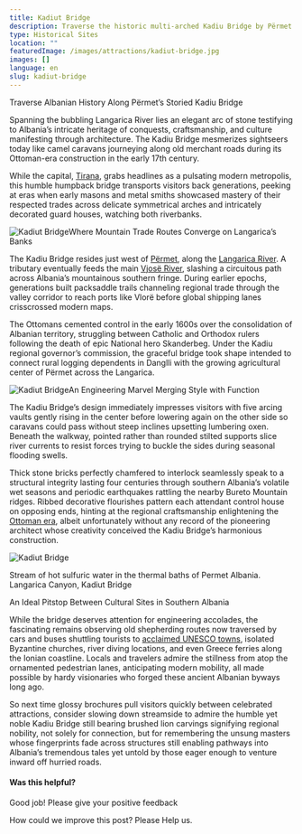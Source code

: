 ```yaml
---
title: Kadiut Bridge
description: Traverse the historic multi-arched Kadiu Bridge by Përmet displaying proud regional stonemasonry techniques that first connected logging villages across the Langarica River centuries before modern transportation infrastructure carved through Albania's southern mountains.
type: Historical Sites
location: ""
featuredImage: /images/attractions/kadiut-bridge.jpg
images: []
language: en
slug: kadiut-bridge
---
```


Traverse Albanian History Along Përmet’s Storied Kadiu Bridge

Spanning the bubbling Langarica River lies an elegant arc of stone testifying to Albania’s intricate heritage of conquests, craftsmanship, and culture manifesting through architecture. The Kadiu Bridge mesmerizes sightseers today like camel caravans journeying along old merchant roads during its Ottoman-era construction in the early 17th century.

While the capital, [Tirana](https://albaniavisit.com/destinations/tirana/), grabs headlines as a pulsating modern metropolis, this humble humpback bridge transports visitors back generations, peeking at eras when early masons and metal smiths showcased mastery of their respected trades across delicate symmetrical arches and intricately decorated guard houses, watching both riverbanks.

![Kadiut Bridge](https://eia476h758b.exactdn.com/wp-content/uploads/2023/12/Kadiut-Bridge-Permet.jpeg "Kadiut Bridge Permet")Where Mountain Trade Routes Converge on Langarica’s Banks

The Kadiu Bridge resides just west of [Përmet](https://albaniavisit.com/destinations/permet/), along the [Langarica River](https://albaniavisit.com/attractions/langarica-river/). A tributary eventually feeds the main [Vjosë River](https://albaniavisit.com/attractions/vjosa-river/), slashing a circuitous path across Albania’s mountainous southern fringe. During earlier epochs, generations built packsaddle trails channeling regional trade through the valley corridor to reach ports like Vlorë before global shipping lanes crisscrossed modern maps.

The Ottomans cemented control in the early 1600s over the consolidation of Albanian territory, struggling between Catholic and Orthodox rulers following the death of epic National hero Skanderbeg. Under the Kadiu regional governor’s commission, the graceful bridge took shape intended to connect rural logging dependents in Danglli with the growing agricultural center of Përmet across the Langarica.

![Kadiut Bridge](https://eia476h758b.exactdn.com/wp-content/uploads/2023/12/Kadiut-Bridge-Permet-1.jpeg "Kadiut Bridge Permet 1")An Engineering Marvel Merging Style with Function

The Kadiu Bridge’s design immediately impresses visitors with five arcing vaults gently rising in the center before lowering again on the other side so caravans could pass without steep inclines upsetting lumbering oxen. Beneath the walkway, pointed rather than rounded stilted supports slice river currents to resist forces trying to buckle the sides during seasonal flooding swells.

Thick stone bricks perfectly chamfered to interlock seamlessly speak to a structural integrity lasting four centuries through southern Albania’s volatile wet seasons and periodic earthquakes rattling the nearby Bureto Mountain ridges. Ribbed decorative flourishes pattern each attendant control house on opposing ends, hinting at the regional craftsmanship enlightening the [Ottoman era](https://albaniavisit.com/albania-under-ottoman-rule/), albeit unfortunately without any record of the pioneering architect whose creativity conceived the Kadiu Bridge’s harmonious construction.

![Kadiut Bridge](https://eia476h758b.exactdn.com/wp-content/uploads/2023/12/Permet-Albania.-Langarica-Canyon-Kadiut-Bridge.jpeg "Permet Albania. Langarica Canyon Kadiut Bridge")

Stream of hot sulfuric water in the thermal baths of Permet Albania. Langarica Canyon, Kadiut Bridge

An Ideal Pitstop Between Cultural Sites in Southern Albania

While the bridge deserves attention for engineering accolades, the fascinating remains observing old shepherding routes now traversed by cars and buses shuttling tourists to [acclaimed UNESCO towns](https://albaniavisit.com/attractions/unesco-world-heritage-sites/), isolated Byzantine churches, river diving locations, and even Greece ferries along the Ionian coastline. Locals and travelers admire the stillness from atop the ornamented pedestrian lanes, anticipating modern mobility, all made possible by hardy visionaries who forged these ancient Albanian byways long ago.

So next time glossy brochures pull visitors quickly between celebrated attractions, consider slowing down streamside to admire the humble yet noble Kadiu Bridge still bearing brushed lion carvings signifying regional nobility, not solely for connection, but for remembering the unsung masters whose fingerprints fade across structures still enabling pathways into Albania’s tremendous tales yet untold by those eager enough to venture inward off hurried roads.

#### Was this helpful?

 

Good job! Please give your positive feedback

How could we improve this post? Please Help us.